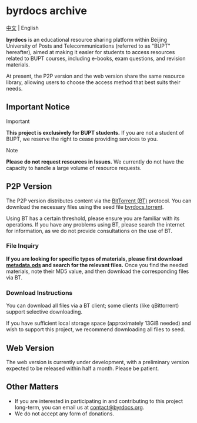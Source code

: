 # byrdocs archive

[中文](README.md) | English

**byrdocs** is an educational resource sharing platform within Beijing University of Posts and Telecommunications (referred to as "BUPT" hereafter), aimed at making it easier for students to access resources related to BUPT courses, including e-books, exam questions, and revision materials.

At present, the P2P version and the web version share the same resource library, allowing users to choose the access method that best suits their needs.

## Important Notice

> [!IMPORTANT]
> **This project is exclusively for BUPT students.** If you are not a student of BUPT, we reserve the right to cease providing services to you.

> [!NOTE]  
> **Please do not request resources in Issues.** We currently do not have the capacity to handle a large volume of resource requests.


## P2P Version

The P2P version distributes content via the [BitTorrent (BT)](https://en.wikipedia.org/wiki/BitTorrent) protocol. You can download the necessary files using the seed file [byrdocs.torrent](byrdocs.torrent).

Using BT has a certain threshold, please ensure you are familiar with its operations. If you have any problems using BT, please search the internet for information, as we do not provide consultations on the use of BT.

### File Inquiry

**If you are looking for specific types of materials, please first download [metadata.ods](metadata.ods) and search for the relevant files.** Once you find the needed materials, note their MD5 value, and then download the corresponding files via BT.

### Download Instructions

You can download all files via a BT client; some clients (like qBittorrent) support selective downloading.

If you have sufficient local storage space (approximately 13GiB needed) and wish to support this project, we recommend downloading all files to seed.

## Web Version

The web version is currently under development, with a preliminary version expected to be released within half a month. Please be patient.

## Other Matters

- If you are interested in participating in and contributing to this project long-term, you can email us at [contact@byrdocs.org](mailto:contact@byrdocs.org).
- We do not accept any form of donations.
